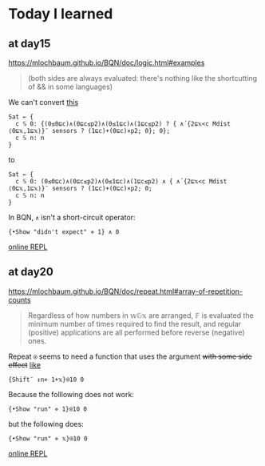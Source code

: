 # Today I learned

## at day15

https://mlochbaum.github.io/BQN/doc/logic.html#examples
> (both sides are always evaluated: there's nothing like the shortcutting of && in some languages)

We can't convert [this]( https://github.com/shnarazk/advent-of-code/blob/b9326b2ef1b55ff800461604a9e1c835b64b3f16/bqn/2022/day15.bqn#L42-L44 )

```apl
Sat ← { 
  c 𝕊 0: {(0≤0⊑c)∧(0⊑c≤p2)∧(0≤1⊑c)∧(1⊑c≤p2) ? { ∧´{2⊑𝕩<c Mdist ⟨0⊑𝕩,1⊑𝕩⟩}¨ sensors ? (1⊑c)+(0⊑c)×p2; 0}; 0};
  c 𝕊 n: n
}
```
to

```apl
Sat ← { 
  c 𝕊 0: (0≤0⊑c)∧(0⊑c≤p2)∧(0≤1⊑c)∧(1⊑c≤p2) ∧ { ∧´{2⊑𝕩<c Mdist ⟨0⊑𝕩,1⊑𝕩⟩}¨ sensors ? (1⊑c)+(0⊑c)×p2; 0;
  c 𝕊 n: n
}
```

In BQN, `∧` isn't a short-circuit operator:

```apl
{•Show "didn't expect" ⋄ 1} ∧ 0
```

[online REPL](https://bqnpad.mechanize.systems/s?bqn=eyJkb2MiOiJ74oCiU2hvdyBcImRpZG4ndCBleHBlY3RcIuKLhDF9IOKIpyAwIiwicHJldlNlc3Npb25zIjpbXSwiY3VycmVudFNlc3Npb24iOnsiY2VsbHMiOltdLCJjcmVhdGVkQXQiOjE2NzIxOTY2NjI3MTh9LCJjdXJyZW50Q2VsbCI6eyJmcm9tIjowLCJ0byI6MjksInJlc3VsdCI6bnVsbH19)

## at day20

https://mlochbaum.github.io/BQN/doc/repeat.html#array-of-repetition-counts
> Regardless of how numbers in 𝕨𝔾𝕩 are arranged, 𝔽 is evaluated the minimum number of times required to find the result, and regular (positive) applications are all performed before reverse (negative) ones.

Repeat `⍟` seems to need a function that uses the argument ~~with some side effect~~ [like](https://github.com/shnarazk/advent-of-code/blob/f26b28a2ba5afb6f82882f0d2942397d6af976f9/bqn/2022/day20.bqn#L26)

```apl
{Shift¨ ↕n⋄ 1+𝕩}⍟10 0
```

Because the folllowing does not work:

```apl
{•Show "run" ⋄ 1}⍟10 0
```
but the following does:

```apl
{•Show "run" ⋄ 𝕩}⍟10 0
```

[online REPL](https://bqnpad.mechanize.systems/s?bqn=eyJkb2MiOiLin6h74oCiU2hvdyBcImluY3JlbWVudFwiIOKLhCAxK%2FCdlal94o2fNCAwLCB74oCiU2hvdyBcImNvbnN0YW50XCIg4ouEIDF94o2fNCAwLCB74oCiU2hvdyBcImNvbnN1bWVcIiDii4Qg8J2VqX3ijZ80IDDin6kiLCJwcmV2U2Vzc2lvbnMiOltdLCJjdXJyZW50U2Vzc2lvbiI6eyJjZWxscyI6W10sImNyZWF0ZWRBdCI6MTY3MjE5NjY2MjcxOH0sImN1cnJlbnRDZWxsIjp7ImZyb20iOjAsInRvIjo4OCwicmVzdWx0IjpudWxsfX0%3D)
